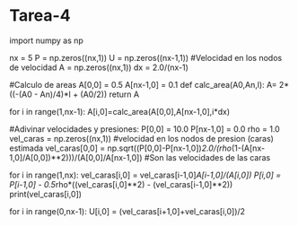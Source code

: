 # Tarea-4

import numpy as np

nx = 5
P = np.zeros((nx,1))
U = np.zeros((nx-1,1)) #Velocidad en los nodos de velocidad
A = np.zeros((nx,1))
dx = 2.0/(nx-1)

#Calculo de areas
A[0,0] = 0.5
A[nx-1,0] = 0.1
def calc_area(A0,An,l):
    A= 2*((-(A0 - An)/4)*l + (A0/2))
    return A

for i in range(1,nx-1):
    A[i,0]=calc_area(A[0,0],A[nx-1,0],i*dx)
    
#Adivinar velocidades y presiones:
P[0,0] = 10.0
P[nx-1,0] = 0.0 
rho = 1.0
vel_caras = np.zeros((nx,1)) #velocidad en los nodos de presion (caras) estimada
vel_caras[0,0] = np.sqrt((P[0,0]-P[nx-1,0])*2.0/(rho*(1-(A[nx-1,0]/A[0,0])**2)))/(A[0,0]/A[nx-1,0]) #Son las velocidades de las caras

for i  in range(1,nx):
    vel_caras[i,0] = vel_caras[i-1,0]*A[i-1,0]/(A[i,0])
    P[i,0] = P[i-1,0] - 0.5*rho*((vel_caras[i,0]**2) - (vel_caras[i-1,0]**2))
    print(vel_caras[i,0])
    
for i in range(0,nx-1):
    U[i,0] = (vel_caras[i+1,0]+vel_caras[i,0])/2

    

